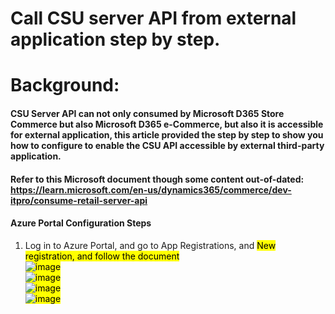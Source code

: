 # Call CSU server API from external application step by step.
# Background: 
#### CSU Server API can not only consumed by Microsoft D365 Store Commerce but also Microsoft D365 e-Commerce, but also it is accessible for external application,  this article provided the step by step to show you how to configure to enable the CSU API accessible by external third-party application.
#### Refer to this Microsoft document though some content out-of-dated: https://learn.microsoft.com/en-us/dynamics365/commerce/dev-itpro/consume-retail-server-api

#### Azure Portal Configuration Steps
1. Log in to Azure Portal, and go to App Registrations, and <mark>New registration<Mark>, and follow the document <br/>
   ![image](https://github.com/user-attachments/assets/e56d679c-9cd1-446f-8820-26e5aae30dae) <br/>
   ![image](https://github.com/user-attachments/assets/2e7f6282-af38-411b-b63a-5a8deacb53bf) <br/>
   ![image](https://github.com/user-attachments/assets/af619599-f194-4e58-932a-8a35eb52a625)  <br/>
   ![image](https://github.com/user-attachments/assets/e48384db-1bc1-4130-bc4b-50dc89370c9b)


